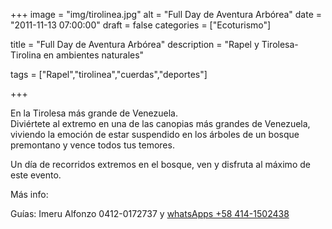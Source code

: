 +++
image = "img/tirolinea.jpg" 
alt = "Full Day de Aventura Arbórea" 
date = "2011-11-13 07:00:00"
draft = false 
categories = ["Ecoturismo"]

title = "Full Day de Aventura Arbórea" 
description = "Rapel y Tirolesa-Tirolina en ambientes naturales" 

tags = ["Rapel","tirolinea","cuerdas","deportes"]

+++



En la Tirolesa más grande de Venezuela.  
Diviértete al extremo en una de las canopias más grandes de Venezuela, viviendo la emoción de estar suspendido en los árboles de un bosque premontano y vence todos tus temores.

Un dí­a de recorridos extremos en el bosque, ven y disfruta al máximo de este evento.

Más info: 

Guí­as: Imeru Alfonzo 0412-0172737 y [whatsApps +58 414-1502438](https://wa.me/584141502438)


